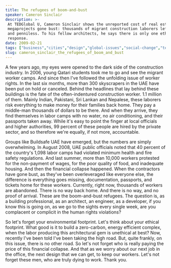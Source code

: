 ```yaml
---
title: The refugees of boom-and-bust
speaker: Cameron Sinclair
description: >-
 At TEDGlobal U, Cameron Sinclair shows the unreported cost of real estate
 megaprojects gone bust: thousands of migrant construction laborers left stranded
 and penniless. To his fellow architects, he says there is only one ethical
 response.
date: 2009-02-21
tags: ["business","cities","design","global-issues","social-change","technology"]
slug: cameron_sinclair_the_refugees_of_boom_and_bust
---
```


A few years ago, my eyes were opened to the dark side of the construction industry. In
2006, young Qatari students took me to go and see the migrant worker camps. And since then
I've followed the unfolding issue of worker rights. In the last six months, more than 300
skyscrapers in the UAE have been put on hold or canceled. Behind the headlines that lay
behind these buildings is the fate of the often-indentured construction worker. 1.1
million of them. Mainly Indian, Pakistani, Sri Lankan and Nepalese, these laborers risk
everything to make money for their families back home. They pay a middle-man thousands of
dollars to be there. And when they arrive, they find themselves in labor camps with no
water, no air conditioning, and their passports taken away. While it's easy to point the
finger at local officials and higher authorities, 99 percent of these people are hired by
the private sector, and so therefore we're equally, if not more, accountable.

Groups like Buildsafe UAE have emerged, but the numbers are simply overwhelming. In August
2008, UAE public officials noted that 40 percent of the country's 1,098 labor camps had
violated minimum health and fire safety regulations. And last summer, more than 10,000
workers protested for the non-payment of wages, for the poor quality of food, and
inadequate housing. And then the financial collapse happened. When the contractors have
gone bust, as they've been overleveraged like everyone else, the difference is everything
goes missing, documentation, passports, and tickets home for these workers. Currently,
right now, thousands of workers are abandoned. There is no way back home. And there is no
way, and no proof of arrival. These are the boom-and-bust refugees. The question is, as a
building professional, as an architect, an engineer, as a developer, if you know this is
going on, as we go to the sights every single week, are you complacent or complicit in the
human rights violations?

So let's forget your environmental footprint. Let's think about your ethical footprint.
What good is it to build a zero-carbon, energy efficient complex, when the labor producing
this architectural gem is unethical at best? Now, recently I've been told I've been taking
the high road. But, quite frankly, on this issue, there is no other road. So let's not
forget who is really paying the price of this financial collapse. And that as we worry
about our next job in the office, the next design that we can get, to keep our workers.
Let's not forget these men, who are truly dying to work. Thank you. 

<!--
ad_duration=3.33
comment_count=61
event="TED2009"
external_start_time=0
has_talk_citation=0
intro_duration=11.82
is_subtitle_required="False"
is_talk_featured="True"
language="en"
language_swap="False"
native_language="en"
number_of_related_talks=6
number_of_speakers=1
number_of_subtitled_videos=38
number_of_tags=6
number_of_talk_download_languages=39
number_of_talk_more_resources=1
number_of_talk_recommendations=0
number_of_talks_take_actions=0
post_ad_duration=0.83
published_timestamp="2009-11-09 01:00:00"
recording_date="2009-02-21"
speaker_description="Co-founder, Architecture for Humanity"
speaker_id=54
speaker_is_published=1
speaker_name="Cameron Sinclair"
speaker_what_others_say="Cameron Sinclair is doing his best to save the world, one emergency shelter and mobile AIDS clinic at a time."
talk_name="The refugees of boom-and-bust"
talks_tags=["business","cities","design","global-issues","social-change","technology"]
talks_take_action=[]
url_audio="https://download.ted.com/talks/CameronSinclair_2009G.mp3?apikey=acme-roadrunner"
url_photo_speaker="https://pe.tedcdn.com/images/ted/1319_254x191.jpg"
url_photo_talk="https://pe.tedcdn.com/images/ted/126521_800x600.jpg"
url_webpage="https://www.ted.com/talks/cameron_sinclair_the_refugees_of_boom_and_bust"
video_type_name="TED Stage Talk"
-->
